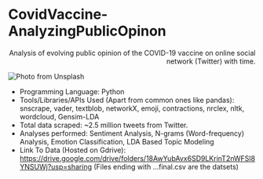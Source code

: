 # CovidVaccine-AnalyzingPublicOpinon
<div style="text-align: right"> Analysis of evolving public opinion of the COVID-19 vaccine on online social network (Twitter) with time. </div>

![Photo from Unsplash](https://images.unsplash.com/photo-1551817958-20204d6ab212?ixlib=rb-1.2.1&ixid=MnwxMjA3fDB8MHxwaG90by1wYWdlfHx8fGVufDB8fHx8&auto=format&fit=crop&w=870&q=80)

* Programming Language: Python
* Tools/Libraries/APIs Used (Apart from common ones like pandas): snscrape, vader, textblob, networkX, emoji, contractions, nrclex, nltk, wordcloud, Gensim-LDA
* Total data scraped: ~2.5 million tweets from Twitter.
* Analyses performed: Sentiment Analysis, N-grams (Word-frequency) Analysis, Emotion Classification, LDA Based Topic Modeling
* Link To Data (Hosted on Gdrive): https://drive.google.com/drive/folders/18AwYubAvx6SD9LKrinT2nWFSl8YNSUWj?usp=sharing (Files ending with ...final.csv are the datsets) 
